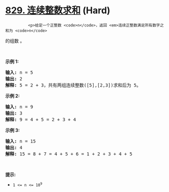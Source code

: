 # [829. 连续整数求和][link] (Hard)

[link]: https://leetcode.cn/contest/weekly-contest-83/problems/consecutive-numbers-sum/


              <p>给定一个正整数 <code>n</code>，返回 <em>连续正整数满足所有数字之和为 <code>n</code>
的组数</em> 。 </p>

<p> </p>

<p><strong>示</strong><strong>例 1:</strong></p>

<pre><strong>输入: </strong>n = 5
<strong>输出: </strong>2
<strong>解释: </strong>5 = 2 + 3，共有两组连续整数([5],[2,3])求和后为 5。</pre>

<p><strong>示例 2:</strong></p>

<pre><strong>输入: </strong>n = 9
<strong>输出: </strong>3
<strong>解释: </strong>9 = 4 + 5 = 2 + 3 + 4</pre>

<p><strong>示例 3:</strong></p>

<pre><strong>输入: </strong>n = 15
<strong>输出: </strong>4
<strong>解释: </strong>15 = 8 + 7 = 4 + 5 + 6 = 1 + 2 + 3 + 4 + 5</pre>

<p> </p>

<p><strong>提示:</strong></p>

<ul>
    <li><code>1 &lt;= n &lt;= 10<sup>9</sup></code>​​​​​​​</li>
</ul>

            

